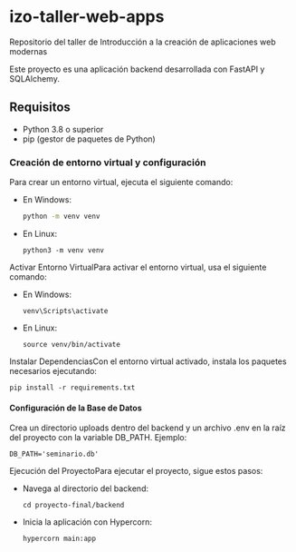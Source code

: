# izo-taller-web-apps
Repositorio del taller de Introducción a la creación de aplicaciones web modernas

Este proyecto es una aplicación backend desarrollada con FastAPI y SQLAlchemy.

## Requisitos

- Python 3.8 o superior
- pip (gestor de paquetes de Python)


### Creación de entorno virtual y configuración

Para crear un entorno virtual, ejecuta el siguiente comando:

- En Windows:
  ```sh
  python -m venv venv
    ```
- En Linux:
  ```
  python3 -m venv venv
  ```
Activar Entorno VirtualPara activar el entorno virtual, usa el siguiente comando:
- En Windows:
  ```
  venv\Scripts\activate
  ```
- En Linux:
  ```
  source venv/bin/activate
  ```
Instalar DependenciasCon el entorno virtual activado, instala los paquetes necesarios ejecutando:
  ```
  pip install -r requirements.txt
  ```
#### Configuración de la Base de Datos

Crea un directorio uploads dentro del backend y un archivo .env en la raíz del proyecto con la variable DB_PATH. Ejemplo:
```
DB_PATH='seminario.db'
```
Ejecución del ProyectoPara ejecutar el proyecto, sigue estos pasos:
- Navega al directorio del backend:
  ```
  cd proyecto-final/backend
  ```
- Inicia la aplicación con Hypercorn:
  ```
  hypercorn main:app
  ```